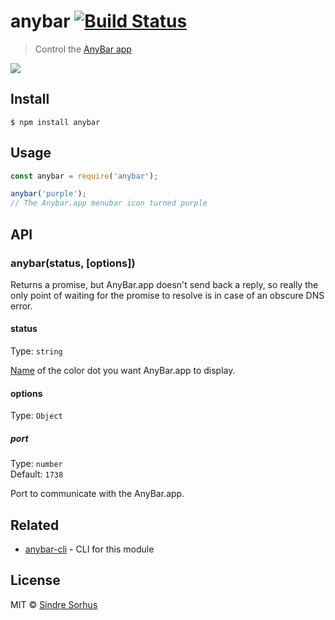 # anybar [![Build Status](https://travis-ci.org/sindresorhus/anybar.svg?branch=master)](https://travis-ci.org/sindresorhus/anybar)

> Control the [AnyBar app](https://github.com/tonsky/AnyBar)

[![](https://cloud.githubusercontent.com/assets/170270/24325650/cdde4f9e-11cf-11e7-8e1d-5dee07e3c77d.png)](https://github.com/tonsky/AnyBar)


## Install

```
$ npm install anybar
```


## Usage

```js
const anybar = require('anybar');

anybar('purple');
// The Anybar.app menubar icon turned purple
```


## API

### anybar(status, [options])

Returns a promise, but AnyBar.app doesn't send back a reply, so really the only point of waiting for the promise to resolve is in case of an obscure DNS error.

#### status

Type: `string`

[Name](https://github.com/tonsky/AnyBar#usage) of the color dot you want AnyBar.app to display.

#### options

Type: `Object`

##### port

Type: `number`<br>
Default: `1738`

Port to communicate with the AnyBar.app.


## Related

- [anybar-cli](https://github.com/sindresorhus/anybar-cli) - CLI for this module


## License

MIT © [Sindre Sorhus](https://sindresorhus.com)
